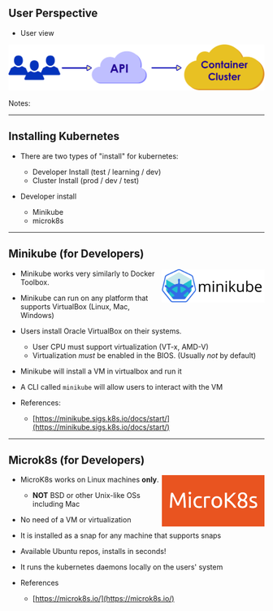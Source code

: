 
## User Perspective

  * User view

![](../../assets/images/kubernetes/api-container.png) <!-- {"left" : 0.28, "top" : 3.13, "height" : 1.75, "width" : 9.73} -->

Notes:

---

## Installing Kubernetes

* There are two types of "install" for kubernetes:
   - Developer Install (test / learning / dev)
   - Cluster Install (prod / dev / test)

* Developer install
    - Minikube
    - microk8s

---

## Minikube (for Developers)

<img src="../../assets/images/logos/minikube-logo-1.png" style="width:40%;float:right;" />

* Minikube works very similarly to Docker Toolbox.

* Minikube can run on any platform that supports VirtualBox (Linux, Mac, Windows)

* Users install Oracle VirtualBox on their systems.
    - User CPU must support virtualization (VT-x, AMD-V)
    - Virtualization *must* be enabled in the BIOS. (Usually *not* by default)

* Minikube will install a VM in virtualbox and run it

* A CLI called `minikube` will allow users to interact with the VM

* References:
    - [https://minikube.sigs.k8s.io/docs/start/](https://minikube.sigs.k8s.io/docs/start/)

---

## Microk8s (for Developers)

<img src="../../assets/images/logos/microk8s-logo-1.png" style="width:40%;float:right;" />

* MicroK8s works on Linux machines **only**.
    - **NOT** BSD or other Unix-like OSs including Mac

* No need of a VM or virtualization

* It is installed as a snap for any machine that supports snaps

* Available Ubuntu repos,  installs in seconds!

* It runs the kubernetes daemons locally on the users' system

* References
    - [https://microk8s.io/](https://microk8s.io/)